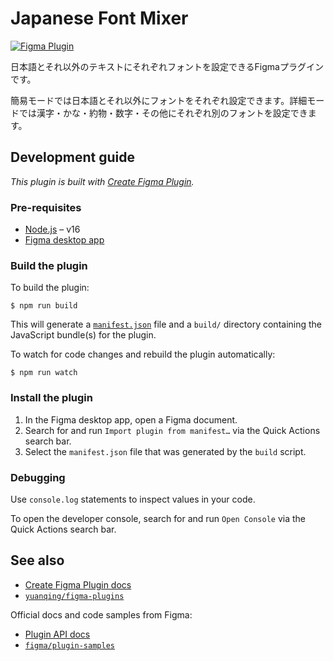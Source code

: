 # Japanese Font Mixer

[![Figma Plugin](https://img.shields.io/badge/figma-Font%20Mixer-green?cacheSeconds=1800)](https://www.figma.com/community/plugin/1119612117220702803)

 日本語とそれ以外のテキストにそれぞれフォントを設定できるFigmaプラグインです。

 簡易モードでは日本語とそれ以外にフォントをそれぞれ設定できます。詳細モードでは漢字・かな・約物・数字・その他にそれぞれ別のフォントを設定できます。

## Development guide

*This plugin is built with [Create Figma Plugin](https://yuanqing.github.io/create-figma-plugin/).*

### Pre-requisites

- [Node.js](https://nodejs.org) – v16
- [Figma desktop app](https://figma.com/downloads/)

### Build the plugin

To build the plugin:

```
$ npm run build
```

This will generate a [`manifest.json`](https://figma.com/plugin-docs/manifest/) file and a `build/` directory containing the JavaScript bundle(s) for the plugin.

To watch for code changes and rebuild the plugin automatically:

```
$ npm run watch
```

### Install the plugin

1. In the Figma desktop app, open a Figma document.
2. Search for and run `Import plugin from manifest…` via the Quick Actions search bar.
3. Select the `manifest.json` file that was generated by the `build` script.

### Debugging

Use `console.log` statements to inspect values in your code.

To open the developer console, search for and run `Open Console` via the Quick Actions search bar.

## See also

- [Create Figma Plugin docs](https://yuanqing.github.io/create-figma-plugin/)
- [`yuanqing/figma-plugins`](https://github.com/yuanqing/figma-plugins#readme)

Official docs and code samples from Figma:

- [Plugin API docs](https://figma.com/plugin-docs/)
- [`figma/plugin-samples`](https://github.com/figma/plugin-samples#readme)
